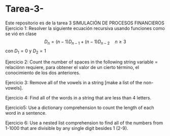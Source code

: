 # Tarea-3-
Este repositorio es de la tarea 3 SIMULACIÓN DE PROCESOS FINANCIEROS
Ejercicio 1:
Resolver la siguiente ecuación recursiva usando funciones como se vió en clase$$ D_{n}=(n-1) D_{n-1}+(n-1) D_{n-2} \quad n\ge 3$$con $D_1=0$ y $D_2 = 1$

Ejercicio 2:
Count the number of spaces in the following string variable =  relaciónn  requiere,  para obtener  el  valor  de un  cierto  término,  el conocimiento de los dos anteriores.

Ejercicio 3:
Remove all of the vowels in a string [make a list of the non-vowels].

Ejercicio 4:
Find all of the words in a string that are less than 4 letters.

Ejercicio5:
Use a dictionary comprehension to count the length of each word in a sentence.

Ejercicio 6:
Use a nested list comprehension to find all of the numbers from 1-1000 that are divisible by any single digit besides 1 (2-9).
